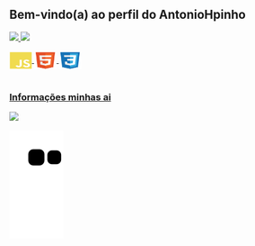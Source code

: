 ## Bem-vindo(a) ao perfil do AntonioHpinho

 <div>
   <a href="https://github.com/AntonioHpinho">
   <img height="180em" src="https://github-readme-stats.vercel.app/api?username=AntonioHpinho&show_icons=true&theme=tokyonight&include_all_commits=true&count_private=true"/>
   <img height="180em" src="https://github-readme-stats.vercel.app/api/top-langs/?username=AntonioHpinho&layout=compact&langs_count=6&theme=tokyonight"/>

</div>
<div style="display: inline_block"><br>
  <img align="center" alt="Js" height="30" width="40" src="https://raw.githubusercontent.com/devicons/devicon/master/icons/javascript/javascript-plain.svg">
  <img align="center" alt="HTML" height="30" width="40" src="https://raw.githubusercontent.com/devicons/devicon/master/icons/html5/html5-original.svg">
  <img align="center" alt="CSS" height="30" width="40" src="https://raw.githubusercontent.com/devicons/devicon/master/icons/css3/css3-original.svg">
</div>
 
 <br>
 
  ### Informações minhas ai
 
<div> 
  <a href="https://www.instagram.com/slv_henriqueskr/" target="_blank"><img src="https://img.shields.io/badge/-Instagram-%23E4405F?style=for-the-badge&logo=instagram&logoColor=white" target="_blank"></a> 
 
 
  ![Snake animation](https://github.com/AntonioHpinho/AntonioHpinho/blob/output/github-contribution-grid-snake.svg)

</div>
